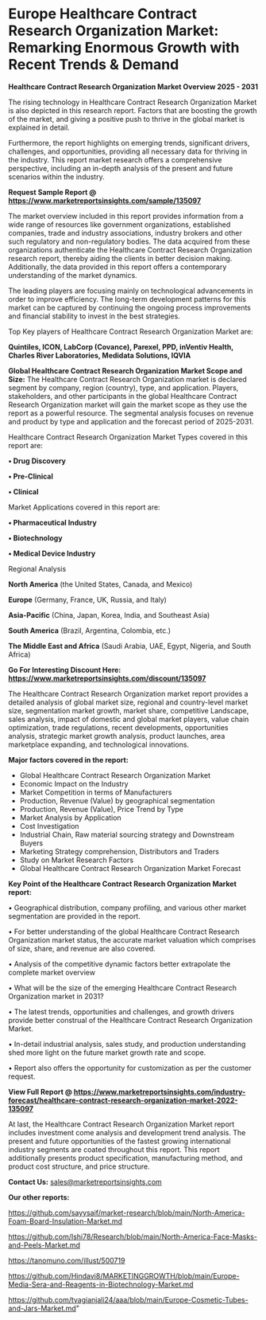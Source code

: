 # Europe Healthcare Contract Research Organization Market: Remarking Enormous Growth with Recent Trends & Demand

<Strong> Healthcare Contract Research Organization Market Overview 2025 - 2031</strong>

The rising technology in Healthcare Contract Research Organization Market is also depicted in this research report. Factors that are boosting the growth of the market, and giving a positive push to thrive in the global market is explained in detail.

Furthermore, the report highlights on emerging trends, significant drivers, challenges, and opportunities, providing all necessary data for thriving in the industry. This report market research offers a comprehensive perspective, including an in-depth analysis of the present and future scenarios within the industry.

<strong>Request Sample Report @ <a href=https://www.marketreportsinsights.com/sample/135097>https://www.marketreportsinsights.com/sample/135097</a></strong>

The market overview included in this report provides information from a wide range of resources like government organizations, established companies, trade and industry associations, industry brokers and other such regulatory and non-regulatory bodies. The data acquired from these organizations authenticate the Healthcare Contract Research Organization research report, thereby aiding the clients in better decision making. Additionally, the data provided in this report offers a contemporary understanding of the market dynamics.

The leading players are focusing mainly on technological advancements in order to improve efficiency. The long-term development patterns for this market can be captured by continuing the ongoing process improvements and financial stability to invest in the best strategies.

Top Key players of Healthcare Contract Research Organization Market are:

<strong>Quintiles, ICON, LabCorp (Covance), Parexel, PPD, inVentiv Health, Charles River Laboratories, Medidata Solutions, IQVIA</strong>

<strong><b>Global Healthcare Contract Research Organization Market Scope and Size:</b></strong>
The Healthcare Contract Research Organization market is declared segment by company, region (country), type, and application. Players, stakeholders, and other participants in the global Healthcare Contract Research Organization market will gain the market scope as they use the report as a powerful resource. The segmental analysis focuses on revenue and product by type and application and the forecast period of 2025-2031.

Healthcare Contract Research Organization Market Types covered in this report are:

<strong>• Drug Discovery

• Pre-Clinical

• Clinical</strong>

Market Applications covered in this report are:

<strong>• Pharmaceutical Industry

• Biotechnology

• Medical Device Industry</strong> 

Regional Analysis

<strong>North America</strong> (the United States, Canada, and Mexico)

<strong>Europe</strong> (Germany, France, UK, Russia, and Italy)

<strong>Asia-Pacific</strong> (China, Japan, Korea, India, and Southeast Asia)

<strong>South America</strong> (Brazil, Argentina, Colombia, etc.)

<strong>The Middle East and Africa</strong> (Saudi Arabia, UAE, Egypt, Nigeria, and South Africa)

<strong>Go For Interesting Discount Here: <a href=https://www.marketreportsinsights.com/discount/135097>https://www.marketreportsinsights.com/discount/135097</a></strong>

The Healthcare Contract Research Organization market report provides a detailed analysis of global market size, regional and country-level market size, segmentation market growth, market share, competitive Landscape, sales analysis, impact of domestic and global market players, value chain optimization, trade regulations, recent developments, opportunities analysis, strategic market growth analysis, product launches, area marketplace expanding, and technological innovations.

<strong><b>Major factors covered in the report:</b></strong>
<ul>
  <li>Global Healthcare Contract Research Organization Market </li>
  <li>Economic Impact on the Industry</li>
  <li>Market Competition in terms of Manufacturers</li>
  <li>Production, Revenue (Value) by geographical segmentation</li>
  <li>Production, Revenue (Value), Price Trend by Type</li>
  <li>Market Analysis by Application</li>
  <li>Cost Investigation</li>
  <li>Industrial Chain, Raw material sourcing strategy and Downstream Buyers</li>
  <li>Marketing Strategy comprehension, Distributors and Traders</li>
  <li>Study on Market Research Factors</li>
  <li>Global Healthcare Contract Research Organization Market Forecast</li>
</ul>

<strong><b>Key Point of the Healthcare Contract Research Organization Market report:</b></strong>

• Geographical distribution, company profiling, and various other market segmentation are provided in the report.

• For better understanding of the global Healthcare Contract Research Organization market status, the accurate market valuation which comprises of size, share, and revenue are also covered.

• Analysis of the competitive dynamic factors better extrapolate the complete market overview

• What will be the size of the emerging Healthcare Contract Research Organization market in 2031?

• The latest trends, opportunities and challenges, and growth drivers provide better construal of the Healthcare Contract Research Organization Market.

• In-detail industrial analysis, sales study, and production understanding shed more light on the future market growth rate and scope.

• Report also offers the opportunity for customization as per the customer request.

<strong><b>View Full Report @ <a href=https://www.marketreportsinsights.com/industry-forecast/healthcare-contract-research-organization-market-2022-135097>https://www.marketreportsinsights.com/industry-forecast/healthcare-contract-research-organization-market-2022-135097</a></b></strong>


At last, the Healthcare Contract Research Organization Market report includes investment come analysis and development trend analysis. The present and future opportunities of the fastest growing international industry segments are coated throughout this report. This report additionally presents product specification, manufacturing method, and product cost structure, and price structure.

<strong>Contact Us:</strong>
sales@marketreportsinsights.com

<strong>Our other reports:</strong>

<a href=https://github.com/sayysaif/market-research/blob/main/North-America-Foam-Board-Insulation-Market.md>https://github.com/sayysaif/market-research/blob/main/North-America-Foam-Board-Insulation-Market.md</a>

<a href=https://github.com/Ishi78/Research/blob/main/North-America-Face-Masks-and-Peels-Market.md>https://github.com/Ishi78/Research/blob/main/North-America-Face-Masks-and-Peels-Market.md</a>

<a href=https://tanomuno.com/illust/500719>https://tanomuno.com/illust/500719</a>

<a href=https://github.com/Hindavi8/MARKETINGGROWTH/blob/main/Europe-Media-Sera-and-Reagents-in-Biotechnology-Market.md>https://github.com/Hindavi8/MARKETINGGROWTH/blob/main/Europe-Media-Sera-and-Reagents-in-Biotechnology-Market.md</a>

<a href=https://github.com/tyagianjali24/aaa/blob/main/Europe-Cosmetic-Tubes-and-Jars-Market.md>https://github.com/tyagianjali24/aaa/blob/main/Europe-Cosmetic-Tubes-and-Jars-Market.md</a>"
